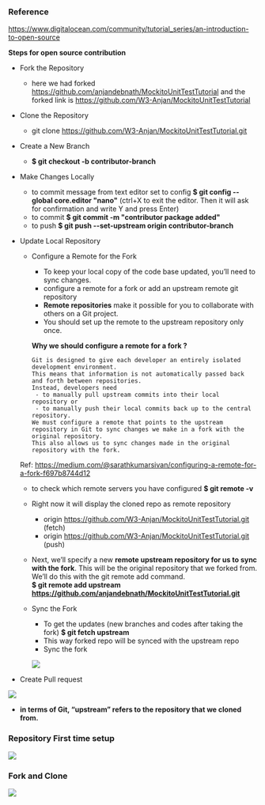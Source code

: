 ### Reference 
https://www.digitalocean.com/community/tutorial_series/an-introduction-to-open-source

**Steps for open source contribution**

- Fork the Repository 
   - here we had forked https://github.com/anjandebnath/MockitoUnitTestTutorial and the forked link is https://github.com/W3-Anjan/MockitoUnitTestTutorial
   
- Clone the Repository
   - git clone https://github.com/W3-Anjan/MockitoUnitTestTutorial.git
   
- Create a New Branch
   - **$ git checkout -b contributor-branch**
   
- Make Changes Locally
   - to commit message from text editor set to config **$ git config --global core.editor "nano"**
      (ctrl+X to exit the editor. Then it will ask for confirmation and write Y and press Enter)
   - to commit **$ git commit -m "contributor package added"**
   - to push **$ git push --set-upstream origin contributor-branch** 
   
- Update Local Repository

  - Configure a Remote for the Fork
  
    - To keep your local copy of the code base updated, you’ll need to sync changes.
    - configure a remote for a fork or add an upstream remote git repository
    - **Remote repositories** make it possible for you to collaborate with others on a Git project. 
    - You should set up the remote to the upstream repository only once.
    
    **Why we should configure a remote for a fork ?**
    
    
        Git is designed to give each developer an entirely isolated development environment. 
        This means that information is not automatically passed back and forth between repositories. 
        Instead, developers need 
         - to manually pull upstream commits into their local repository or 
         - to manually push their local commits back up to the central repository. 
        We must configure a remote that points to the upstream repository in Git to sync changes we make in a fork with the original repository. 
        This also allows us to sync changes made in the original repository with the fork.
        
   Ref: https://medium.com/@sarathkumarsivan/configuring-a-remote-for-a-fork-f697b8744d12
   
   - to check which remote servers you have configured **$ git remote -v**
   - Right now it will display the cloned repo as remote repository
      - origin  https://github.com/W3-Anjan/MockitoUnitTestTutorial.git (fetch)
      - origin  https://github.com/W3-Anjan/MockitoUnitTestTutorial.git (push)
   - Next, we’ll specify a new **remote upstream repository for us to sync with the fork**. 
     This will be the original repository that we forked from. We’ll do this with the git remote add command.  
     **$ git remote add upstream https://github.com/anjandebnath/MockitoUnitTestTutorial.git**
     
  - Sync the Fork 
  
    - To get the updates (new branches and codes after taking the fork) **$ git fetch upstream**
    - This way forked repo will be synced with the upstream repo
    - Sync the fork
    
    <kbd><img src="https://github.com/W3-Anjan/GitManagement/blob/feature/new-branchV2/img/upstream-fetch.png" align="center"></kbd>


- Create Pull request
      
 <kbd><img src="https://github.com/W3-Anjan/GitManagement/blob/feature/new-branchV2/img/pull%20request.png" align="center"></kbd>



- **in terms of Git, “upstream” refers to the repository that we cloned from.**

### Repository First time setup

<kbd><img src="https://github.com/W3-Anjan/GitManagement/blob/feature/new-branchV2/img/git-and-github-initial-setup.png" align="center"></kbd>

### Fork and Clone
<kbd><img src="https://github.com/W3-Anjan/GitManagement/blob/feature/new-branchV2/img/upstream-origin-local.png" align="center"></kbd>




